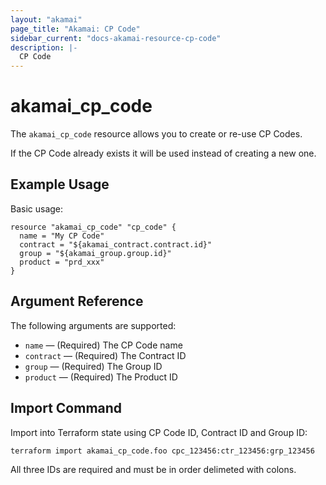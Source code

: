 ```yaml
---
layout: "akamai"
page_title: "Akamai: CP Code"
sidebar_current: "docs-akamai-resource-cp-code"
description: |-
  CP Code
---
```


# akamai_cp_code


The `akamai_cp_code` resource allows you to create or re-use CP Codes.

If the CP Code already exists it will be used instead of creating a new one.

## Example Usage

Basic usage:

```hcl
resource "akamai_cp_code" "cp_code" {
  name = "My CP Code"
  contract = "${akamai_contract.contract.id}"
  group = "${akamai_group.group.id}"
  product = "prd_xxx"
}
```

## Argument Reference

The following arguments are supported:

* `name` — (Required) The CP Code name
* `contract` — (Required) The Contract ID
* `group` — (Required) The Group ID
* `product` — (Required) The Product ID

## Import Command

Import into Terraform state using CP Code ID, Contract ID and Group ID:

```
terraform import akamai_cp_code.foo cpc_123456:ctr_123456:grp_123456
```
All three IDs are required and must be in order delimeted with colons.
